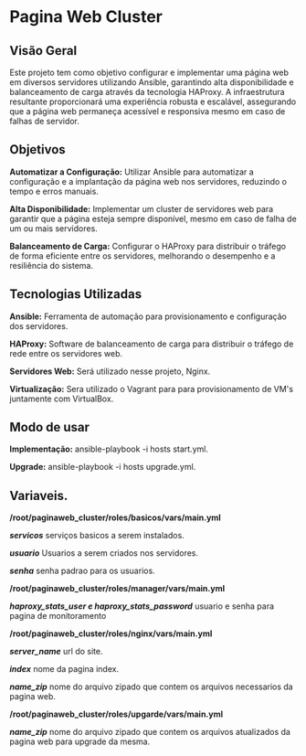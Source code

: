 # Pagina Web Cluster

## Visão Geral
Este projeto tem como objetivo configurar e implementar uma página web em diversos servidores utilizando Ansible, garantindo alta disponibilidade e balanceamento de carga através da tecnologia HAProxy. A infraestrutura resultante proporcionará uma experiência robusta e escalável, assegurando que a página web permaneça acessível e responsiva mesmo em caso de falhas de servidor.


## Objetivos
**Automatizar a Configuração:** Utilizar Ansible para automatizar a configuração e a implantação da página web nos servidores, reduzindo o tempo e erros manuais.

**Alta Disponibilidade:** Implementar um cluster de servidores web para garantir que a página esteja sempre disponível, mesmo em caso de falha de um ou mais servidores.

**Balanceamento de Carga:** Configurar o HAProxy para distribuir o tráfego de forma eficiente entre os servidores, melhorando o desempenho e a resiliência do sistema.


## Tecnologias Utilizadas
**Ansible:** Ferramenta de automação para provisionamento e configuração dos servidores.

**HAProxy:** Software de balanceamento de carga para distribuir o tráfego de rede entre os servidores web.

**Servidores Web:** Será utilizado nesse projeto, Nginx.

**Virtualização:** Sera utilizado o Vagrant para para provisionamento de VM's juntamente com VirtualBox.


## Modo de usar

**Implementação:** ansible-playbook -i hosts start.yml.

**Upgrade:** ansible-playbook -i hosts upgrade.yml.


## Variaveis.

**/root/paginaweb_cluster/roles/basicos/vars/main.yml**

***servicos*** serviços basicos a serem instalados.

***usuario*** Usuarios a serem criados nos servidores.

***senha*** senha padrao para os usuarios.

**/root/paginaweb_cluster/roles/manager/vars/main.yml**

***haproxy_stats_user e haproxy_stats_password*** usuario e senha para pagina de monitoramento

**/root/paginaweb_cluster/roles/nginx/vars/main.yml**

***server_name*** url do site.

***index*** nome da pagina index.

***name_zip*** nome do arquivo zipado que contem os arquivos necessarios da pagina web.

**/root/paginaweb_cluster/roles/upgarde/vars/main.yml**

***name_zip*** nome do arquivo zipado que contem os arquivos atualizados da pagina web para upgrade da mesma.
